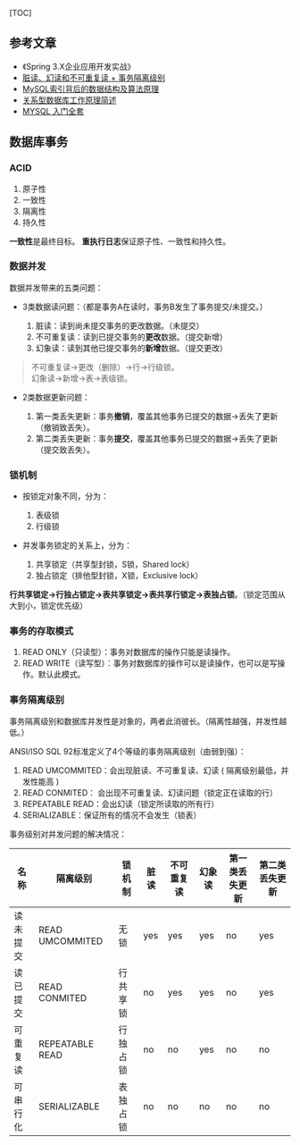 [TOC]

## 参考文章

- 《Spring 3.X企业应用开发实战》
- [脏读、幻读和不可重复读 + 事务隔离级别](https://my.oschina.net/jimyao/blog/632458)
- [MySQL索引背后的数据结构及算法原理](http://blog.codinglabs.org/articles/theory-of-mysql-index.html)
- [关系型数据库工作原理简述](https://zhuanlan.zhihu.com/p/25396263)
- [MYSQL 入门全套](http://www.cnblogs.com/aylin/p/5744312.html)

## 数据库事务

### ACID

1. 原子性
2. 一致性
3. 隔离性
4. 持久性

**一致性**是最终目标。
**重执行日志**保证原子性、一致性和持久性。

### 数据并发

数据并发带来的五类问题：

- 3类数据读问题：（都是事务A在读时，事务B发生了事务提交/未提交。）

    1. 脏读：读到尚未提交事务的更改数据。（未提交）
    2. 不可重复读：读到已提交事务的**更改**数据。（提交新增）
    3. 幻象读：读到其他已提交事务的**新增**数据。（提交更改）

>不可重复读->更改（删除）->行->行级锁。  
>幻象读->新增->表->表级锁。

- 2类数据更新问题：

    1. 第一类丢失更新：事务**撤销**，覆盖其他事务已提交的数据->丢失了更新（撤销致丢失）。
    2. 第二类丢失更新：事务**提交**，覆盖其他事务已提交的数据->丢失了更新（提交致丢失）。

### 锁机制

- 按锁定对象不同，分为：

    1. 表级锁
    2. 行级锁
    
- 并发事务锁定的关系上，分为：

    1. 共享锁定（共享型封锁，S锁，Shared lock）
    2. 独占锁定（排他型封锁，X锁，Exclusive lock）
    
**行共享锁定->行独占锁定->表共享锁定->表共享行锁定->表独占锁**。（锁定范围从大到小，锁定优先级）

### 事务的存取模式

1. READ ONLY（只读型）：事务对数据库的操作只能是读操作。
2. READ WRITE（读写型）：事务对数据库的操作可以是读操作，也可以是写操作。默认此模式。

### 事务隔离级别

事务隔离级别和数据库并发性是对象的，两者此消彼长。（隔离性越强，并发性越低。）

ANSI/ISO SQL 92标准定义了4个等级的事务隔离级别（由弱到强）：

1. READ UMCOMMITED：会出现脏读、不可重复读、幻读 ( 隔离级别最低，并发性能高 ) 
2. READ CONMITED： 会出现不可重复读、幻读问题（锁定正在读取的行）
3. REPEATABLE READ：会出幻读（锁定所读取的所有行） 
4. SERIALIZABLE：保证所有的情况不会发生（锁表）

事务级别对并发问题的解决情况：

名称|隔离级别|锁机制|脏读|不可重复读|幻象读|第一类丢失更新|第二类丢失更新
---|---|---|---|---|---|---|---
读未提交|READ UMCOMMITED|无锁|yes|yes|yes|no|yes
读已提交|READ CONMITED|行共享锁|no|yes|yes|no|yes
可重复读|REPEATABLE READ|行独占锁|no|no|yes|no|no
可串行化|SERIALIZABLE|表独占锁|no|no|no|no|no


